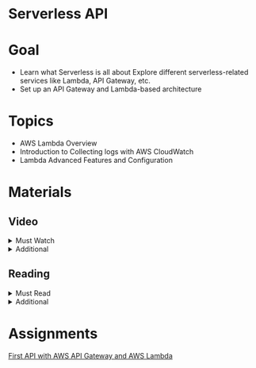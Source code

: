 # Serverless API

# Goal

- Learn what Serverless is all about
Explore different serverless-related services like Lambda, API Gateway, etc.
- Set up an API Gateway and Lambda-based architecture

# Topics

- AWS Lambda Overview
- Introduction to Collecting logs with AWS CloudWatch
- Lambda Advanced Features and Configuration

# Materials

## Video

<details>
  <summary>Must Watch</summary>

  The following content provides enough info to complete the task.

  <blockquote>

  <details>
    <summary>In English</summary>

   <blockquote>

   - [AWS Lambda & API Gateway - part 1. Basics](https://videoportal.epam.com/video/4MNVYj1Exvl0On3Da0eE), ~15 mins
   - [AWS Lambda & API Gateway - part2. Practice](https://videoportal.epam.com/video/VN2Qa1XWm83E0PQn7kwG), ~21 mins
   - [AWS Lambda & API Gateway - part3 . Practice continued](https://videoportal.epam.com/video/VKQwJWkPqVXRmRNGJ1EW), ~15 mins
   - [AWS Lambda & API Gateway - part4. Advanced Lambda](https://videoportal.epam.com/video/oybzJ0oWebWXLqX4Y4dG), ~11 mins
   - [AWS Lambda & API Gateway - part 5. Advanced practice](https://videoportal.epam.com/video/v0Aba28WRBWvZwejJkz9), ~17 mins
   - [AWS Lambda & API Gateway - part 6. Advanced practice continued](https://videoportal.epam.com/video/vbdGYloMlrMKpq4naWqy), ~14 mins
   - [AWS Lambda & API Gateway - part7. Home task review](https://videoportal.epam.com/video/Dj6qaBMwxW5k1P87gPWA), ~5 mins
   </blockquote>
  </details>

  <details>
    <summary>In Russian</summary>

   <blockquote>

   - [RU Lambda Intro](https://videoportal.epam.com/video/elN67KV30zeZvdl0JVZz), ~20 mins
   - [RU Basic practice in AWS](https://videoportal.epam.com/video/lNdwY9x6pwOnwgvpay2G), ~27 mins
   - [RU Advanced Theory](https://videoportal.epam.com/video/XmRlaydwkn94NzNR7jno), ~11 mins
   - [RU How to create Rest API using Serverless framework and Lambda](https://videoportal.epam.com/video/lNZRYplXNbrx8LA1YyXQ), ~34 mins
   - [RU Homework](https://videoportal.epam.com/video/9w0kaE2mNwKn6w6GYeLn), ~27 mins
   </blockquote>
  </details>

  </blockquote>

</details>

<details>
  <summary>Additional</summary>

  The following content provides more info for further studies.

  <blockquote>

  - [How I spent 400$ on lambdas in just one evening](https://youtu.be/58M6g4BhSxU), ~8mins
  - [AWS Lambda Core Concepts](https://www.youtube.com/watch?v=iUIWG0h2D84), ~7 mins
  - [Introduction to AWS Lambda & Serverless Applications](https://www.youtube.com/watch?v=EBSdyoO3goc), ~56 mins
  - [Building APIs with Amazon API Gateway](https://www.youtube.com/watch?v=XwfpPEFHKtQ), ~43 mins
  - [Top 5 Use Cases For AWS Lambda](https://www.youtube.com/watch?v=K-nnzpgrzwM), ~13 mins
  </blockquote>

</details>

## Reading

<details>
  <summary>Must Read</summary>

  The following content provides enough info to complete the task.

  <blockquote>

  - [What is AWS Lambda](https://docs.aws.amazon.com/lambda/latest/dg/welcome.html)
  - [Getting started with Lambda](https://docs.aws.amazon.com/lambda/latest/dg/getting-started.html)
  - [AWS Lambda Features](https://aws.amazon.com/lambda/features/)
  - [AWS Lambda FAQs](https://aws.amazon.com/lambda/faqs/)
  - [What is Amazon API Gateway](https://docs.aws.amazon.com/apigateway/latest/developerguide/welcome.html)
  - [Creating a serverless application using the AWS CDK](https://docs.aws.amazon.com/cdk/v2/guide/serverless_example.html)
  - [AWS CDK Workshop](https://cdkworkshop.com/)
  </blockquote>

</details>

<details>
  <summary>Additional</summary>

  The following content provides more info for further studies.

  <blockquote>

  - [Best practices for working with AWS Lambda functions](https://docs.aws.amazon.com/lambda/latest/dg/best-practices.html)
  - [AWS Lambda Pricing](https://aws.amazon.com/lambda/pricing/)
  - [Amazon API Gateway concepts](https://docs.aws.amazon.com/apigateway/latest/developerguide/api-gateway-basic-concept.html)
  - [Tutorial: Build a Hello World REST API with Lambda proxy integration](https://docs.aws.amazon.com/apigateway/latest/developerguide/api-gateway-create-api-as-simple-proxy-for-lambda.html)
  - [Enabling CORS for a REST API resource](https://docs.aws.amazon.com/apigateway/latest/developerguide/how-to-cors.html)
  </blockquote>

</details>

# Assignments

[First API with AWS API Gateway and AWS Lambda](task.md)
